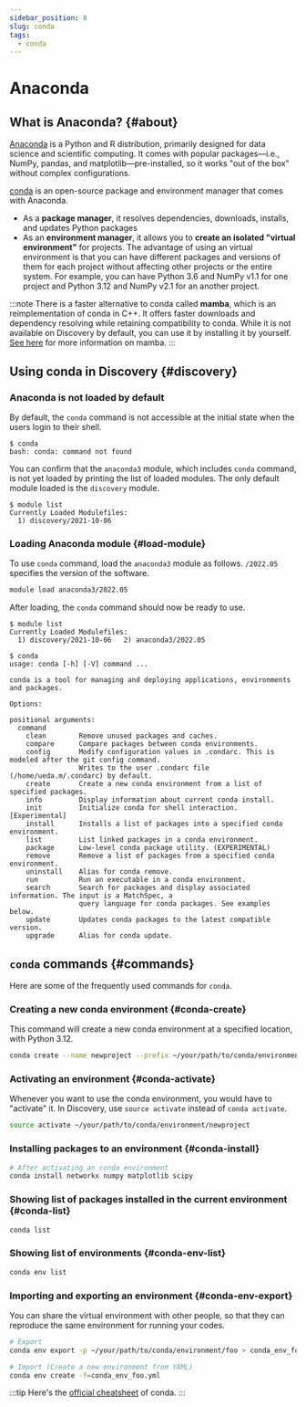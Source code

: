 ```yaml
---
sidebar_position: 8
slug: conda
tags:
  - conda
---
```


# Anaconda

## What is Anaconda? {#about}

[Anaconda](https://www.anaconda.com/download) is a Python and R distribution, primarily designed for data science and scientific computing. It comes with popular packages―i.e.,  NumPy, pandas, and matplotlib―pre-installed, so it works "out of the box" without complex configurations.

[conda](https://docs.conda.io/projects/conda/en/stable/user-guide/getting-started.html) is an open-source package and environment manager that comes with Anaconda. 
- As a **package manager**, it resolves dependencies, downloads, installs, and updates Python packages
- As an **environment manager**, it allows you to **create an isolated "virtual environment"** for projects. The advantage of using an virtual environment is that you can have different packages and versions of them for each project without affecting other projects or the entire system. For example, you can have Python 3.6 and NumPy v1.1 for one project and Python 3.12 and NumPy v2.1 for an another project.

:::note
There is a faster alternative to conda called **mamba**, which is an reimplementation of conda in C++. It offers faster downloads and dependency resolving while retaining compatibility to conda. While it is not available on Discovery by default, you can use it by installing it by yourself. [See here](https://github.com/mamba-org/mamba) for more information on mamba.
:::


## Using conda in Discovery {#discovery}

### Anaconda is not loaded by default
By default, the `conda` command is not accessible at the initial state when the users login to their shell.

```shell-session
$ conda
bash: conda: command not found
```

You can confirm that the `anaconda3` module, which includes `conda` command, is not yet loaded by printing the list of loaded modules. The only default module loaded is the `discovery` module.
```shell-session
$ module list
Currently Loaded Modulefiles:
  1) discovery/2021-10-06
```

### Loading Anaconda module {#load-module}
To use `conda` command, load the `anaconda3` module as follows. `/2022.05` specifies the version of the software.
```sh
module load anaconda3/2022.05
```

After loading, the `conda` command should now be ready to use.
```shell-session
$ module list
Currently Loaded Modulefiles:
  1) discovery/2021-10-06   2) anaconda3/2022.05
```
```shell-session
$ conda
usage: conda [-h] [-V] command ...

conda is a tool for managing and deploying applications, environments and packages.

Options:

positional arguments:
  command
    clean        Remove unused packages and caches.
    compare      Compare packages between conda environments.
    config       Modify configuration values in .condarc. This is modeled after the git config command.
                 Writes to the user .condarc file (/home/ueda.m/.condarc) by default.
    create       Create a new conda environment from a list of specified packages.
    info         Display information about current conda install.
    init         Initialize conda for shell interaction. [Experimental]
    install      Installs a list of packages into a specified conda environment.
    list         List linked packages in a conda environment.
    package      Low-level conda package utility. (EXPERIMENTAL)
    remove       Remove a list of packages from a specified conda environment.
    uninstall    Alias for conda remove.
    run          Run an executable in a conda environment.
    search       Search for packages and display associated information. The input is a MatchSpec, a
                 query language for conda packages. See examples below.
    update       Updates conda packages to the latest compatible version.
    upgrade      Alias for conda update.
```


## `conda` commands {#commands}

Here are some of the frequently used commands for `conda`.

### Creating a new conda environment {#conda-create}
This command will create a new conda environment at a specified location, with Python 3.12.
```sh
conda create --name newproject --prefix ~/your/path/to/conda/environment/newproject python=3.12
```

### Activating an environment {#conda-activate}
Whenever you want to use the conda environment, you would have to "activate" it.
In Discovery, use `source activate` instead of `conda activate`.
```sh
source activate ~/your/path/to/conda/environment/newproject
```

### Installing packages to an environment {#conda-install}
```sh
# After activating an conda environment
conda install networkx numpy matplotlib scipy
```

### Showing list of packages installed in the current environment {#conda-list}
```sh
conda list
```

### Showing list of environments {#conda-env-list}
```sh
conda env list
```

### Importing and exporting an environment {#conda-env-export}
You can share the virtual environment with other people, so that they can reproduce the same environment for running your codes.
```sh
# Export
conda env export -p ~/your/path/to/conda/environment/foo > conda_env_foo.yml

# Import (Create a new environment from YAML)
conda env create -f=conda_env_foo.yml
```


:::tip
Here's the [official cheatsheet](https://docs.conda.io/projects/conda/en/latest/user-guide/cheatsheet.html) of conda.
:::